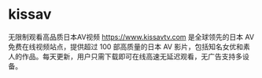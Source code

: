 # kissav
无限制观看高品质日本AV视频 https://www.kissavtv.com 是全球领先的日本 AV 免费在线视频站点，提供超过 100 部高质量的日本 AV 影片，包括知名女优和素人的作品。每天更新，用户只需下载即可在线高速无延迟观看，无广告支持多设备。
